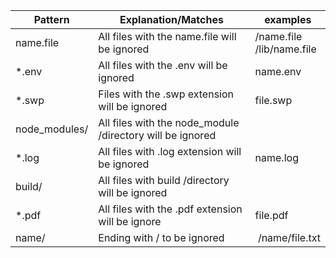 Pattern       |                  Explanation/Matches                     |   examples   
--------------|----------------------------------------------------------|-------------
name.file     | All files with the name.file will be ignored             |/name.file <br> /lib/name.file                                                           
*.env         | All files with the .env will be ignored                  | name.env                                                          
*.swp         | Files with the .swp extension will be ignored            | file.swp
node_modules/ | All files with the node_module /directory will be ignored|
*.log         | All files with .log extension will be ignored            | name.log
build/        | All  files with build /directory will be ignored         | 
*.pdf         | All files with the .pdf extension will be ignore         | file.pdf
name/         | Ending with / to be ignored                              | /name/file.txt